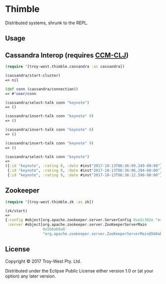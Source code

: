 # Thimble

Distributed systems, shrunk to the REPL.

## Usage

## Cassandra Interop (requires [CCM-CLJ](https://github.com/SMX-LTD/ccm-clj))
```clojure
(require '[troy-west.thimble.cassandra :as cassandra])

(cassandra/start-cluster)
=> nil

(def conn (cassandra/connection))
=> #'user/conn

(cassandra/select-talk conn "keynote")
=> ()

(cassandra/insert-talk conn "keynote" 9)
=> ()

(cassandra/insert-talk conn "keynote" 8)
=> ()

(cassandra/insert-talk conn "keynote" 9)
=> ()

(cassandra/select-talk conn "keynote")
=>
({:id "keynote", :rating 8, :date #inst"2017-10-13T06:36:09.249-00:00"}
 {:id "keynote", :rating 9, :date #inst"2017-10-13T06:36:06.294-00:00"}
 {:id "keynote", :rating 9, :date #inst"2017-10-13T06:36:12.590-00:00"})
```

## Zookeeper

```clojure
(require '[troy-west.thimble.zk :as zk])

(zk/start)
=>
{:config #object[org.apache.zookeeper.server.ServerConfig 0xe2c302e "org.apache.zookeeper.server.ServerConfig@e2c302e"],
 :server #object[org.apache.zookeeper.server.ZooKeeperServerMain
                 0x5b0ab9a8
                 "org.apache.zookeeper.server.ZooKeeperServerMain@5b0ab9a8"]}
```

## License

Copyright © 2017 Troy-West Pty. Ltd.

Distributed under the Eclipse Public License either version 1.0 or (at
your option) any later version.
